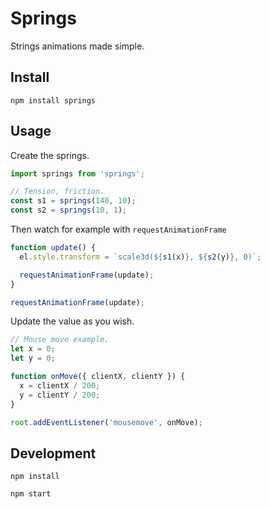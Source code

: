 # Springs

Strings animations made simple.

## Install
`npm install springs`

## Usage

Create the springs.
```js
import springs from 'springs';

// Tension, friction.
const s1 = springs(140, 10);
const s2 = springs(10, 1);
```


Then watch for example with `requestAnimationFrame`

```js
function update() {
  el.style.transform = `scale3d(${s1(x)}, ${s2(y)}, 0)`;

  requestAnimationFrame(update);
}

requestAnimationFrame(update);
```

Update the value as you wish.
```js
// Mouse move example.
let x = 0;
let y = 0;

function onMove({ clientX, clientY }) {
  x = clientX / 200;
  y = clientY / 200;
}

root.addEventListener('mousemove', onMove);
```

## Development
`npm install`

`npm start`
